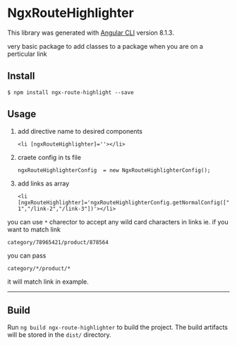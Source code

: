 # NgxRouteHighlighter

This library was generated with [Angular CLI](https://github.com/angular/angular-cli) version 8.1.3.

very basic package to add classes to a package when you are on a perticular link

## Install
  ```shell
  $ npm install ngx-route-highlight --save
  ```
## Usage
  1. add directive name to desired components   
      ```
      <li [ngxRouteHighlighter]=''></li>
      ```
  2. craete config in ts file
      ```
      ngxRouteHighlighterConfig  = new NgxRouteHighlighterConfig();
      ```
  3. add links as array
      ```
      <li [ngxRouteHighlighter]='ngxRouteHighlighterConfig.getNormalConfig(["/link-1","/link-2","/link-3"])'></li>
      ```

you can use `*` charector to accept any wild card characters in links
ie.
if you want to match link  
```
category/78965421/product/878564
```
you can pass
```
category/*/product/*
```

it will match link in example.

---

## Build

Run `ng build ngx-route-highlighter` to build the project. The build artifacts will be stored in the `dist/` directory.
